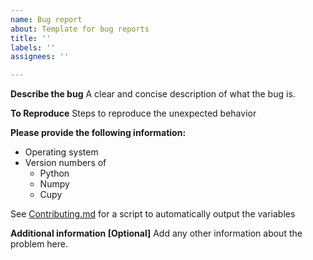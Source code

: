 ```yaml
---
name: Bug report
about: Template for bug reports
title: ''
labels: ''
assignees: ''

---
```


**Describe the bug**
A clear and concise description of what the bug is.

**To Reproduce**
Steps to reproduce the unexpected behavior

**Please provide the following information:**
- Operating system
- Version numbers of
  - Python
  - Numpy
  - Cupy

See [Contributing.md](CONTRIBUTING.md) for a script to automatically output the variables

**Additional information [Optional]**
Add any other information about the problem here.
